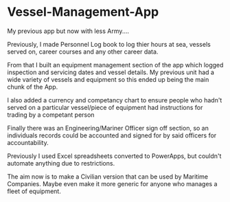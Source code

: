 # Vessel-Management-App
My previous app but now with less Army....

Previously, I made Personnel Log book to log thier hours at sea, vessels served on, career courses and any other career data.

From that I built an equipment management section of the app which logged inspection and servicing dates and vessel details. My previous unit had a wide variety of 
vessels and equipment so this ended up being the main chunk of the App.

I also added a currency and competancy chart to ensure people who hadn't served on a particular vessel/piece of equipment had instructions for trading by a 
competant person

Finally there was an Engineering/Mariner Officer sign off section, so an individuals records could be accounted and signed for by said officers for accountability.

Previously I used Excel spreadsheets converted to PowerApps, but couldn't automate anything due to restrictions. 

The aim now is to make a Civilian version that can be used by Maritime Companies. Maybe even make it more generic for anyone who manages a fleet of equipment.

